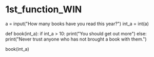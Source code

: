# 1st_function_WIN

a = input("How many books have you read this year?")
int_a = int(a)

def book(int_a):
    if int_a > 10:
        print("You should get out more")
    else:
        print("Never trust anyone who has not brought a book with them.")

book(int_a)
